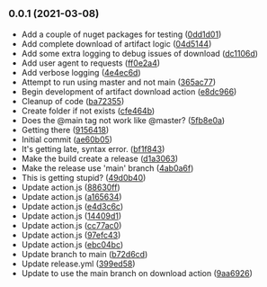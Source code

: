 ## <small>0.0.1 (2021-03-08)</small>

* Add a couple of nuget packages for testing ([0dd1d01](https://github.com/sondreb/action-release-download/commit/0dd1d01))
* Add complete download of artifact logic ([04d5144](https://github.com/sondreb/action-release-download/commit/04d5144))
* Add some extra logging to debug issues of download ([dc1106d](https://github.com/sondreb/action-release-download/commit/dc1106d))
* Add user agent to requests ([ff0e2a4](https://github.com/sondreb/action-release-download/commit/ff0e2a4))
* Add verbose logging ([4e4ec6d](https://github.com/sondreb/action-release-download/commit/4e4ec6d))
* Attempt to run using master and not main ([365ac77](https://github.com/sondreb/action-release-download/commit/365ac77))
* Begin development of artifact download action ([e8dc966](https://github.com/sondreb/action-release-download/commit/e8dc966))
* Cleanup of code ([ba72355](https://github.com/sondreb/action-release-download/commit/ba72355))
* Create folder if not exists ([cfe464b](https://github.com/sondreb/action-release-download/commit/cfe464b))
* Does the @main tag not work like @master? ([5fb8e0a](https://github.com/sondreb/action-release-download/commit/5fb8e0a))
* Getting there ([9156418](https://github.com/sondreb/action-release-download/commit/9156418))
* Initial commit ([ae60b05](https://github.com/sondreb/action-release-download/commit/ae60b05))
* It's getting late, syntax error. ([bf1f843](https://github.com/sondreb/action-release-download/commit/bf1f843))
* Make the build create a release ([d1a3063](https://github.com/sondreb/action-release-download/commit/d1a3063))
* Make the release use 'main' branch ([4ab0a6f](https://github.com/sondreb/action-release-download/commit/4ab0a6f))
* This is getting stupid? ([49d0b40](https://github.com/sondreb/action-release-download/commit/49d0b40))
* Update action.js ([88630ff](https://github.com/sondreb/action-release-download/commit/88630ff))
* Update action.js ([a165634](https://github.com/sondreb/action-release-download/commit/a165634))
* Update action.js ([e4d3c6c](https://github.com/sondreb/action-release-download/commit/e4d3c6c))
* Update action.js ([14409d1](https://github.com/sondreb/action-release-download/commit/14409d1))
* Update action.js ([cc77ac0](https://github.com/sondreb/action-release-download/commit/cc77ac0))
* Update action.js ([97efc43](https://github.com/sondreb/action-release-download/commit/97efc43))
* Update action.js ([ebc04bc](https://github.com/sondreb/action-release-download/commit/ebc04bc))
* Update branch to main ([b72d6cd](https://github.com/sondreb/action-release-download/commit/b72d6cd))
* Update release.yml ([399ed58](https://github.com/sondreb/action-release-download/commit/399ed58))
* Update to use the main branch on download action ([9aa6926](https://github.com/sondreb/action-release-download/commit/9aa6926))




